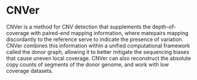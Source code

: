# CNVer

CNVer is a method for CNV detection that supplements the depth-of-coverage with paired-end mapping information, where matepairs mapping discordantly to the reference serve to indicate the presence of variation. CNVer combines this information within a unified computational framework called the donor graph, allowing it to better mitigate the sequencing biases that cause uneven local coverage. CNVer can also reconstruct the absolute copy counts of segments of the donor genome, and work with low coverage datasets.
